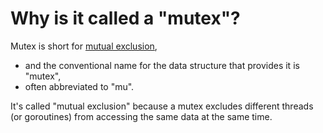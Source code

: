 # Why is it called a "mutex"?

Mutex is short for [mutual exclusion](https://en.wikipedia.org/wiki/Mutual_exclusion),

- and the conventional name for the data structure that provides it is "mutex",
- often abbreviated to "mu".

It's called "mutual exclusion" because a mutex excludes different threads (or goroutines) from accessing the same data at the same time.
